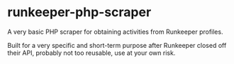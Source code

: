 # runkeeper-php-scraper
A very basic PHP scraper for obtaining activities from Runkeeper profiles.

Built for a very specific and short-term purpose after Runkeeper closed off their API, probably not too reusable, use at your own risk.
